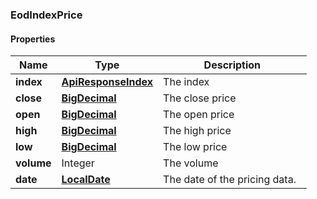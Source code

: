
[//]: # (CLASS:EodIndexPrice)

[//]: # (KIND:object)

### EodIndexPrice

#### Properties

[//]: # (START_DEFINITION)

Name | Type | Description
------------ | ------------- | -------------
**index** | [**ApiResponseIndex**](ApiResponseIndex.md) | The index &nbsp;
**close** | [**BigDecimal**](BigDecimal.md) | The close price &nbsp;
**open** | [**BigDecimal**](BigDecimal.md) | The open price &nbsp;
**high** | [**BigDecimal**](BigDecimal.md) | The high price &nbsp;
**low** | [**BigDecimal**](BigDecimal.md) | The low price &nbsp;
**volume** | Integer | The volume &nbsp;
**date** | [**LocalDate**](LocalDate.md) | The date of the pricing data. &nbsp;

[//]: # (END_DEFINITION)


[//]: # (CONTAINED_CLASS:ApiResponseIndex)


[//]: # (CONTAINED_CLASS:BigDecimal)


[//]: # (CONTAINED_CLASS:BigDecimal)


[//]: # (CONTAINED_CLASS:BigDecimal)


[//]: # (CONTAINED_CLASS:BigDecimal)


[//]: # (CONTAINED_CLASS:LocalDate)





